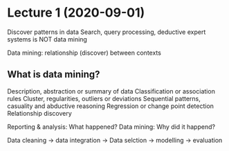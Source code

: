 # Lecture 1 (2020-09-01)
Discover patterns in data
Search, query processing, deductive expert systems is NOT data mining

Data mining: relationship (discover) between contexts

## What is data mining?
Description, abstraction or summary of data
Classification or association rules
Cluster, regularities, outliers or deviations
Sequential patterns, casuality and abductive reasoning
Regression or change point detection
Relationship discovery

Reporting & analysis: What happened?
Data mining: Why did it happend?

Data cleaning -> data integration -> Data selction -> modelling -> evaluation